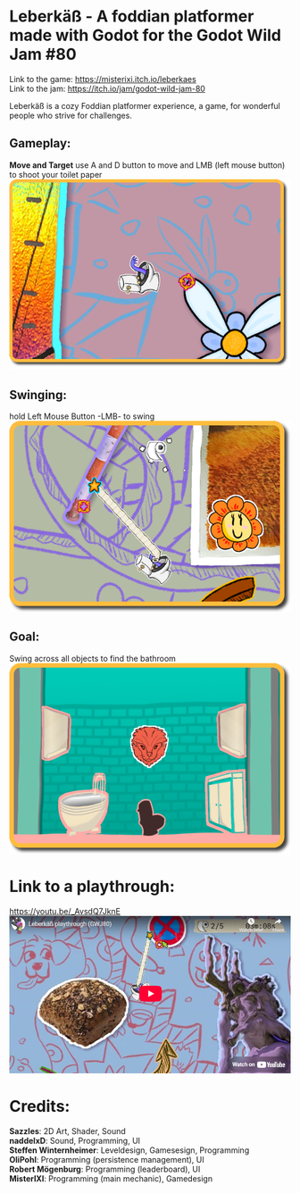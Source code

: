 # Leberkäß - A foddian platformer made with Godot for the Godot Wild Jam #80
Link to the game: https://misterixi.itch.io/leberkaes  
Link to the jam: https://itch.io/jam/godot-wild-jam-80

Leberkäß is a cozy Foddian platformer experience,
a game, for wonderful people who strive for challenges.

## Gameplay:
**Move and Target** use A and D button to move and LMB (left mouse button) to shoot your toilet paper
![alt text](assets/images/itch.io/image_02.png)

## Swinging:
hold Left Mouse Button  -LMB- to swing
![alt text](assets/images/itch.io/image_03.png)

## Goal:
Swing across all objects to find the bathroom
![alt text](assets/images/itch.io/image_05.png)

# Link to a playthrough:
https://youtu.be/_AvsdQ7JknE
[![youtube video link](assets/images/itch.io/youtube_thumbnail.png)](https://youtu.be/_AvsdQ7JknE)
# Credits:
**Sazzles**: 2D Art, Shader, Sound  
**naddelxD**: Sound, Programming, UI  
**Steffen Winternheimer**: Leveldesign, Gamesesign, Programming  
**OliPohl**: Programming (persistence management), UI  
**Robert Mögenburg**: Programming (leaderboard), UI  
**MisterIXI**: Programming (main mechanic), Gamedesign  